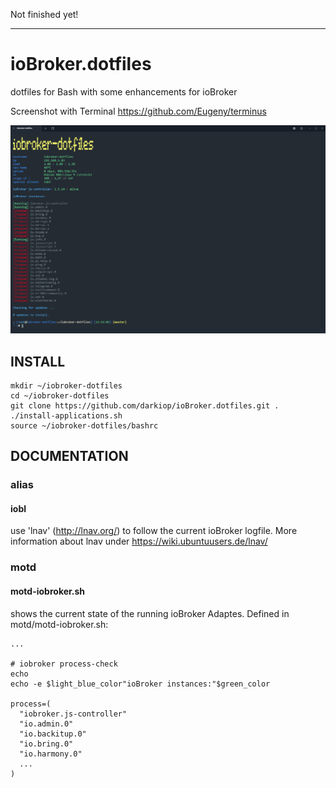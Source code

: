 Not finished yet!

---

# ioBroker.dotfiles
dotfiles for Bash with some enhancements for ioBroker

Screenshot with Terminal https://github.com/Eugeny/terminus

![Screenshot](screenshot.png)

## INSTALL
```
mkdir ~/iobroker-dotfiles
cd ~/iobroker-dotfiles
git clone https://github.com/darkiop/ioBroker.dotfiles.git .
./install-applications.sh
source ~/iobroker-dotfiles/bashrc
```
## DOCUMENTATION

### alias

#### iobl

use 'lnav' (http://lnav.org/) to follow the current ioBroker logfile. More information about lnav under https://wiki.ubuntuusers.de/lnav/

### motd

#### motd-iobroker.sh

shows the current state of the running ioBroker Adaptes. Defined in motd/motd-iobroker.sh:

```
...

# iobroker process-check
echo
echo -e $light_blue_color"ioBroker instances:"$green_color

process=(
  "iobroker.js-controller" 
  "io.admin.0" 
  "io.backitup.0" 
  "io.bring.0" 
  "io.harmony.0" 
  ...
)
```
